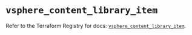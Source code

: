 # `vsphere_content_library_item`

Refer to the Terraform Registry for docs: [`vsphere_content_library_item`](https://registry.terraform.io/providers/hashicorp/vsphere/2.8.2/docs/resources/content_library_item).
